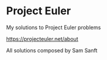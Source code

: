 # Project Euler
My solutions to Project Euler problems

https://projecteuler.net/about

All solutions composed by Sam Sanft